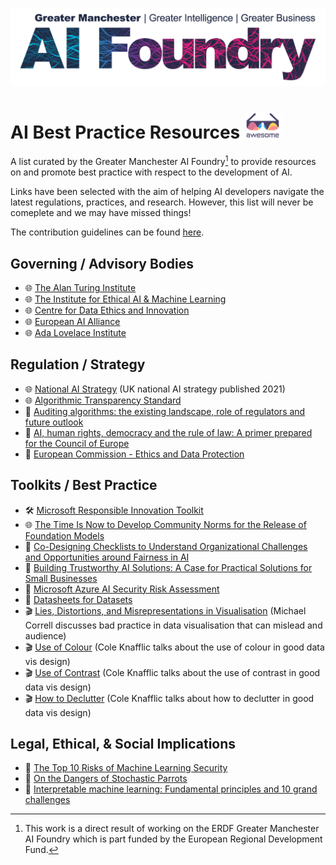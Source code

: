 ![foundry_logo](Images/AI%20Foundry%20Logo_RGB_Full%20Colour.png)

# AI Best Practice Resources ![awesome_logo](Images/awesome_list_logo_small.png)

A list curated by the Greater Manchester AI Foundry[^1] to provide resources on and promote best practice with respect to the development of AI.

Links have been selected with the aim of helping AI developers navigate the latest regulations, practices, and research. However, this list will never be comeplete and we may have missed things!

The contribution guidelines can be found [here](contributing.md).

## Governing / Advisory Bodies

- 🌐 [The Alan Turing Institute](https://www.turing.ac.uk/)
- 🌐 [The Institute for Ethical AI & Machine Learning](https://ethical.institute/)
- 🌐 [Centre for Data Ethics and Innovation](https://www.gov.uk/government/organisations/centre-for-data-ethics-and-innovation)
- 🌐 [European AI Alliance](https://futurium.ec.europa.eu/en/european-ai-alliance)
- 🌐 [Ada Lovelace Institute](https://www.adalovelaceinstitute.org/just-ai/)

## Regulation / Strategy

- 🌐 [National AI Strategy](https://www.gov.uk/government/news/new-strategy-to-unleash-the-transformational-power-of-artificial-intelligence) (UK national AI strategy published 2021)
- 🌐 [Algorithmic Transparency Standard](https://www.gov.uk/government/collections/algorithmic-transparency-standard)
- 📜  [Auditing algorithms: the existing landscape, role of regulators and future outlook](https://www.gov.uk/government/publications/findings-from-the-drcf-algorithmic-processing-workstream-spring-2022/auditing-algorithms-the-existing-landscape-role-of-regulators-and-future-outlook)
- 📜 [AI, human rights, democracy and the rule of law: A primer prepared for the Council of Europe](https://www.turing.ac.uk/research/publications/ai-human-rights-democracy-and-rule-law-primer-prepared-council-europe)
- 📜 [European Commission - Ethics and Data Protection](https://ec.europa.eu/info/funding-tenders/opportunities/docs/2021-2027/horizon/guidance/ethics-and-data-protection_he_en.pdf)

## Toolkits / Best Practice

- 🛠️ [Microsoft Responsible Innovation Toolkit](https://docs.microsoft.com/en-us/azure/architecture/guide/responsible-innovation/)
- 🌐 [The Time Is Now to Develop Community Norms for the Release of Foundation Models](https://hai.stanford.edu/news/time-now-develop-community-norms-release-foundation-models)
- 📜 [Co-Designing Checklists to Understand Organizational Challenges and Opportunities around Fairness in AI](https://dl.acm.org/doi/10.1145/3313831.3376445)
- 📜 [Building Trustworthy AI Solutions: A Case for Practical Solutions for Small Businesses](https://ieeexplore.ieee.org/document/9658213)
- 📜 [Microsoft Azure AI Security Risk Assessment](https://github.com/Azure/AI-Security-Risk-Assessment/blob/main/AI_Risk_Assessment_v4.1.4.pdf)
- 📜 [Datasheets for Datasets](https://arxiv.org/pdf/1803.09010.pdf)
- 🎬 [Lies, Distortions, and Misrepresentations in Visualisation](https://www.youtube.com/watch?v=IFA-3uXEcb0) (Michael Correll discusses bad practice in data visualisation that can mislead and audience)
- 🎬 [Use of Colour](https://www.youtube.com/watch?v=AiD6etOB6qI) (Cole Knafflic talks about the use of colour in good data vis design)
- 🎬 [Use of Contrast](https://www.youtube.com/watch?v=60KiAXbkrl0) (Cole Knafflic talks about the use of contrast in good data vis design)
- 🎬 [How to Declutter](https://www.youtube.com/watch?v=X79o46W5plI) (Cole Knafflic talks about how to declutter in good data vis design)

## Legal, Ethical, & Social Implications

- 📜 [The Top 10 Risks of Machine Learning Security](https://ieeexplore.ieee.org/document/9107290)
- 📜 [On the Dangers of Stochastic Parrots](https://dl.acm.org/doi/10.1145/3442188.3445922)
- 📜 [Interpretable machine learning: Fundamental principles and 10 grand challenges](https://projecteuclid.org/journals/statistics-surveys/volume-16/issue-none/Interpretable-machine-learning-Fundamental-principles-and-10-grand-challenges/10.1214/21-SS133.full)

[^1]: This work is a direct result of working on the ERDF Greater Manchester AI Foundry which is part funded by the European Regional Development Fund.
